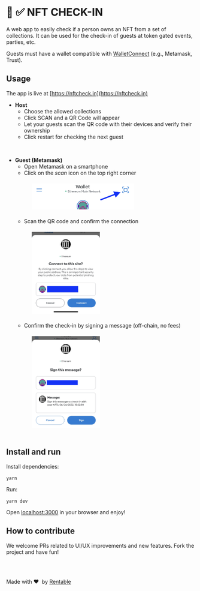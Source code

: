 # 🎉 ✅ NFT CHECK-IN

A web app to easily check if a person owns an NFT from a set of collections.
It can be used for the check-in of guests at token gated events, parties, etc.

Guests must have a wallet compatible with [WalletConnect](https://walletconnect.com) (e.g., Metamask, Trust).

## Usage

The app is live at [https://nftcheck.in](https://nftcheck.in)

-   **Host**
    -   Choose the allowed collections
    -   Click SCAN and a QR Code will appear
    -   Let your guests scan the QR code with their devices and verify their ownership
    -   Click restart for checking the next guest

<br/>

-   **Guest (Metamask)**
    -   Open Metamask on a smartphone
    -   Click on the _scan_ icon on the top right corner
        <br/><img style="margin: 20px; width: 60%;" src="./metamask1.jpg">
    -   Scan the QR code and confirm the connection
        <br/><img style="margin: 20px; width: 40%;" src="./metamask2.jpg">
    -   Confirm the check-in by signing a message (off-chain, no fees)
        <br/><img style="margin: 20px; width: 40%" src="./metamask3.jpg">

## Install and run

Install dependencies:

```
yarn
```

Run:

```
yarn dev
```

Open [localhost:3000](localhost:3000) in your browser and enjoy!

## How to contribute

We welcome PRs related to UI/UX improvements and new features.
Fork the project and have fun!

<br/>
<br/>

Made with ❤️&nbsp; by [Rentable](https://rentable.world)
